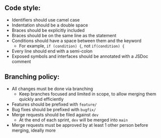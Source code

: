 ## Code style:
  - Identifiers should use camel case
  - Indentation should be a double space
  - Braces should be explicitly included
  - Braces should be on the same line as the statement
  - Conditions should have a space between them and the keyword
    - For example, `if (condition) {`, not `if(condition) {`
  - Every line should end with a semi-colon
  - Exposed symbols and interfaces should be annotated with a JSDoc comment

## Branching policy:
  - All changes must be done via branching
    - Keep branches focused and limited in scope, to allow merging them quickly and efficiently
  - Features should be prefixed with `feature/`
  - Bug fixes should be prefixed with `bugfix/`
  - Merge requests should be filed against `dev`
    - At the end of each sprint, `dev` will be merged into `main`
  - Merge requests must be approved by at least 1 other person before merging, ideally more
